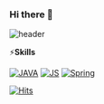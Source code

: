 ### Hi there 👋

<!--
**maru9525/maru9525** is a ✨ _special_ ✨ repository because its `README.md` (this file) appears on your GitHub profile.

Here are some ideas to get you started:

- 🔭 I’m currently working on ...
- 🌱 I’m currently learning ...
- 👯 I’m looking to collaborate on ...
- 🤔 I’m looking for help with ...
- 💬 Ask me about ...
- 📫 How to reach me: ...
- 😄 Pronouns: ...
- ⚡ Fun fact: ...
-->

![header](https://capsule-render.vercel.app/api?type=transparent&color=auto&height=300&section=header&text=maru%20&fontSize=70)

⚡**Skills**

[![JAVA](https://img.shields.io/badge/Java-F7DF1E?style=flat-square&logo=JavaScript&logoColor=black)]()
[![JS](https://img.shields.io/badge/JavaScript-F7DF1E?style=flat-square&logo=JavaScript&logoColor=black)]()
[![Spring](https://img.shields.io/badge/Spring-6DB33F?style=flat-square&logo=Spring&logoColor=black)]()


[![Hits](https://hits.seeyoufarm.com/api/count/incr/badge.svg?url=https%3A%2F%2Fgithub.com%2Fmaru9525&count_bg=%2379C83D&title_bg=%23555555&icon=&icon_color=%23E7E7E7&title=hits&edge_flat=false)](https://hits.seeyoufarm.com)
